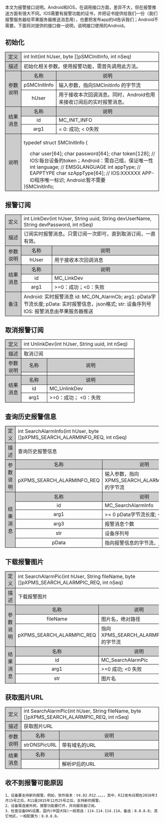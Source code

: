 <div>
 本文为报警接口说明。Android和IOS，在调用接口方面，差异不大，但在报警推送方面有很大不同。IOS需要有报警功能的证书，并把证书提供给我们一份（我们报警服务器给苹果服务器推送消息用），也要把发布app的id告诉我们；Android不需要。下面将对提供的接口做一说明，说明接口使用的Android。
</div>

## 初始化

<style>
	table{
		border-collapse:collapse;
		width:100%;
	}
	table tr td{
		border:1px solid #000;
	}
</style>
<table >
<tr><td style="background-color:#ccc;text-align:center;width:35px;">定义</td><td colspan="2">int Init(int hUser, byte []pSMCInitInfo,  int nSeq)</td></tr>
<tr><td style="background-color:#ccc;text-align:center">描述</td><td colspan="2">初始化相关参数。使用报警功能，需首先调用此方法。</td></tr>
<tr><td rowspan="3" style="background-color:#ccc;text-align:center">参数说明</td><td style="background-color:#ccc;text-align:center;width:20%;">名称</td><td style="background-color:#ccc;text-align:center">说明
</td></tr>
<tr><td style="text-align:center">pSMCInitInfo</td>
<td>输入参数，指向SMCInitInfo 的字节流</td></tr>
<tr><td style="text-align:center">hUser</td>
<td>用于接收本次回调消息。同时，Android也用来接收订阅后的实时报警消息。
</td></tr>
<tr><td rowspan="3" style="background-color:#ccc;text-align:center">结果消息
</td><td style="background-color:#ccc;text-align:center;width:20%;">名称</td><td style="background-color:#ccc;text-align:center;">说明
</td></tr>
<tr><td style="text-align:center">id</td>
<td>MC_INIT_INFO </td></tr>
<tr><td style="text-align:center">arg1
</td><td>= 0: 成功; < 0失败</td></tr>
<tr><td style="background-color:#ccc;text-align:center;">说明</td>
<td colspan="2">

typedef struct SMCInitInfo
{
<div style="margin-left:20px;">
    char user[64];
    char password[64];
    char token[128];       // IOS:每台设备的token；Android：需自己组，保证唯一性
    int language;         //   EMSGLANGUAGE
    int appType;          //   EAPPTYPE
    char szAppType[64];   // IOS:XXXXXX APP-ID程序唯一标识; Android:暂不需要
</div>
}SMCInitInfo;
</td></tr>
</table>


## 报警订阅

<table >
<tr><td style="background-color:#ccc;text-align:center;width:35px;">定义</td><td colspan="2">int LinkDev(int hUser, String uuid, String   devUserName, String devPassword, int nSeq)</td></tr>
<tr><td style="background-color:#ccc;text-align:center">描述</td><td colspan="2">订阅实时报警消息。只需订阅一次即可，直到取消订阅，一直有效。</td></tr>
<tr><td rowspan="2" style="background-color:#ccc;text-align:center">参数说明</td><td style="background-color:#ccc;text-align:center;width:20%;">名称</td><td style="background-color:#ccc;text-align:center">说明
</td></tr>
<tr><td style="text-align:center">hUser</td>
<td>用于接收本次回调消息</td></tr>
<tr><td rowspan="3" style="background-color:#ccc;text-align:center">结果消息
</td><td style="background-color:#ccc;text-align:center;width:20%;">名称</td><td style="background-color:#ccc;text-align:center;">说明
</td></tr>
<tr><td style="text-align:center">id</td>
<td>MC_LinkDev</td></tr>
<tr><td style="text-align:center">arg1
</td><td>>=0：成功；<0：失败</td></tr>
<tr><td style="background-color:#ccc;text-align:center">备注
</td><td colspan="2">Android: 实时报警消息 id: MC_ON_AlarmCb;  arg1: pData字节流长度;  pData: 实时报警信息，json格式;  str: 设备序列号
IOS: 报警消息由苹果服务器推送
</td></tr>
</table>


## 取消报警订阅

<table >
<tr><td style="background-color:#ccc;text-align:center;width:35px;">定义</td><td colspan="2">int UnlinkDev(int hUser, String uuid, int   nSeq)</td></tr>
<tr><td style="background-color:#ccc;text-align:center">描述</td><td colspan="2">取消订阅</td></tr>
<tr><td rowspan="2" style="background-color:#ccc;text-align:center">参数说明</td><td style="background-color:#ccc;text-align:center;width:20%;">名称</td><td style="background-color:#ccc;text-align:center">说明
</td></tr>
<tr><td style="text-align:center"></td><td></td></tr>
<tr><td rowspan="3" style="background-color:#ccc;text-align:center">结果消息
</td><td style="background-color:#ccc;text-align:center;width:20%;">名称</td><td style="background-color:#ccc;text-align:center;">说明
</td></tr>
<tr><td style="text-align:center">id</td>
<td>MC_UnlinkDev</td></tr>
<tr><td style="text-align:center">arg1
</td><td>>=0：成功； <0：失败</td></tr>
</table>


## 查询历史报警信息

<table >
<tr><td style="background-color:#ccc;text-align:center;width:35px;">定义</td><td colspan="2">int SearchAlarmInfo(int hUser,  byte []pXPMS_SEARCH_ALARMINFO_REQ,  int nSeq)</td></tr>
<tr><td style="background-color:#ccc;text-align:center">描述</td><td colspan="2">查询历史报警信息</td></tr>
<tr><td rowspan="2" style="background-color:#ccc;text-align:center">参数说明</td><td style="background-color:#ccc;text-align:center;width:20%;">名称</td><td style="background-color:#ccc;text-align:center">说明
</td></tr>
<tr><td>pXPMS_SEARCH_ALARMINFO_REQ</td>
<td>输入参数，指向XPMS_SEARCH_ALARMINFO_REQ的字节流</td></tr>
<tr><td rowspan="6" style="background-color:#ccc;text-align:center">结果消息
</td><td style="background-color:#ccc;text-align:center;width:20%;">名称</td><td style="background-color:#ccc;text-align:center;">说明
</td></tr>
<tr><td style="text-align:center">id</td>
<td>MC_SearchAlarmInfo</td></tr>
<tr><td style="text-align:center">arg1
</td><td>>= 0  pData字节流长度; <0失败</td></tr>
<tr><td style="text-align:center">arg3
</td><td>报警消息个数</td></tr>
<tr><td style="text-align:center">str
</td><td>设备序列号</td></tr>
<tr><td style="text-align:center">pData
</td><td>指向报警信息的字节流，json格式</td></tr>
</table>


## 下载报警图片

<table >
<tr><td style="background-color:#ccc;text-align:center;width:35px;">定义</td><td colspan="2">int SearchAlarmPic(int hUser,  String fileName, byte   []pXPMS_SEARCH_ALARMPIC_REQ,  int nSeq)</td></tr>
<tr><td style="background-color:#ccc;text-align:center">描述</td><td colspan="2">下载报警图片</td></tr>
<tr><td rowspan="3" style="background-color:#ccc;text-align:center">参数说明</td><td style="background-color:#ccc;text-align:center;width:20%;">名称</td><td style="background-color:#ccc;text-align:center">说明
</td></tr>
<tr><td style="text-align:center">fileName</td><td>图片名，绝对路径</td></tr>
<tr><td>pXPMS_SEARCH_ALARMPIC_REQ</td>
<td>指向XPMS_SEARCH_ALARMPIC_REQ的字节流</td></tr>
<tr><td rowspan="4" style="background-color:#ccc;text-align:center">结果消息
</td><td style="background-color:#ccc;text-align:center;width:20%;">名称</td><td style="background-color:#ccc;text-align:center;">说明
</td></tr>
<tr><td style="text-align:center">id</td>
<td>MC_SearchAlarmPic</td></tr>
<tr><td style="text-align:center">arg1
</td><td>>=0 成功; <0 失败</td></tr>
<tr><td style="text-align:center">str</td>
<td>图片名</td></tr>
</table>


## 获取图片URL

<table >
<tr><td style="background-color:#ccc;text-align:center;width:35px;">定义</td><td colspan="2">int SearchAlarmPic(int hUser,  String fileName, byte []pXPMS_SEARCH_ALARMPIC_REQ,  int nSeq)</td></tr>
<tr><td style="background-color:#ccc;text-align:center">描述</td><td colspan="2">获取图片URL</td></tr>
<tr><td rowspan="2" style="background-color:#ccc;text-align:center">参数说明</td><td style="background-color:#ccc;text-align:center;width:20%;">名称</td><td style="background-color:#ccc;text-align:center">说明
</td></tr>
<tr><td style="text-align:center">strDNSPicURL</td>
<td>带有域名的URL</td></tr>
<tr><td rowspan="2" style="background-color:#ccc;text-align:center">结果消息
</td><td style="background-color:#ccc;text-align:center;width:20%;">名称</td><td style="background-color:#ccc;text-align:center;">说明
</td></tr>
<tr><td style="text-align:center"> </td>
<td>解析IP后的URL</td></tr>
</table>


## 收不到报警可能原因

```
1、设备要支持新的报警。例如，软件版本：V4.02.R12.。。。，其中，R12发布日期在2016年3月15号之后，R11是2015年12月25号之后，支持新的报警。
2、设备需连接外网，报警功能要打开，并向服务器订阅。
3、检查设备DNS设置，国内(中国大陆)一般首选：114.114.114.114，备选：8.8.8.8; 其它地区，一般配置为：8.8.8.8。
```
